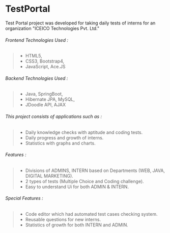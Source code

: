 # TestPortal

Test Portal project was developed for taking daily tests of interns for an organization "ICEICO Technologies Pvt. Ltd." 

###### Frontend Technologies Used :
> - HTML5,
> - CSS3, Bootstrap4,
> - JavaScript, Ace.JS

###### Backend Technologies Used :
> - Java, SpringBoot,
> - Hibernate JPA, MySQL,
> - JDoodle API, AJAX


###### This project consists of applications such as :
> - Daily knowledge checks with aptitude and coding tests.
> - Daily progress and growth of interns.
> - Statistics with graphs and charts.


###### Features :
> - Divisions of ADMINS, INTERN based on Departments (WEB, JAVA, DIGITAL MARKETING).
> - 2 types of tests (Multiple Choice and Coding challenge).
> - Easy to understand Ui for both ADMIN & INTERN.


###### Special Features : 
> - Code editor which had automated test cases checking system.
> - Reusable questions for new interns.
> - Statistics of growth for both INTERN and ADMIN.
